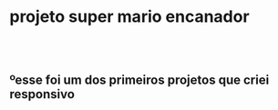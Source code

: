 <h1>projeto super mario encanador</h1>
<br> 
<br>
<h2>ºesse foi um dos primeiros projetos que criei responsivo</h2>
